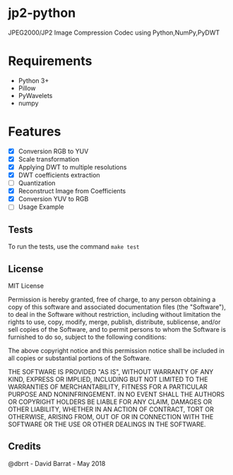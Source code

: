 # jp2-python
JPEG2000/JP2 Image Compression Codec using Python,NumPy,PyDWT

# Requirements
- Python 3+
- Pillow
- PyWavelets
- numpy

# Features
- [x] Conversion RGB to YUV
- [x] Scale transformation
- [x] Applying DWT to multiple resolutions
- [x] DWT coefficients extraction
- [ ] Quantization
- [x] Reconstruct Image from Coefficients
- [x] Conversion YUV to RGB
- [ ] Usage Example

## Tests
To run the tests, use the command `make test`

## License

MIT License

Permission is hereby granted, free of charge, to any person obtaining a copy of this software and associated documentation files (the "Software"), to deal in the Software without restriction, including without limitation the rights to use, copy, modify, merge, publish, distribute, sublicense, and/or sell copies of the Software, and to permit persons to whom the Software is furnished to do so, subject to the following conditions:

The above copyright notice and this permission notice shall be included in all copies or substantial portions of the Software.

THE SOFTWARE IS PROVIDED "AS IS", WITHOUT WARRANTY OF ANY KIND, EXPRESS OR IMPLIED, INCLUDING BUT NOT LIMITED TO THE WARRANTIES OF MERCHANTABILITY, FITNESS FOR A PARTICULAR PURPOSE AND NONINFRINGEMENT. IN NO EVENT SHALL THE AUTHORS OR COPYRIGHT HOLDERS BE LIABLE FOR ANY CLAIM, DAMAGES OR OTHER LIABILITY, WHETHER IN AN ACTION OF CONTRACT, TORT OR OTHERWISE, ARISING FROM, OUT OF OR IN CONNECTION WITH THE SOFTWARE OR THE USE OR OTHER DEALINGS IN THE SOFTWARE.

## Credits

@dbrrt - David Barrat - May 2018
